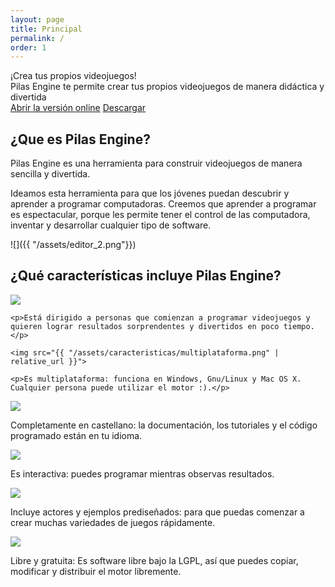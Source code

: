 ```yaml
---
layout: page
title: Principal
permalink: /
order: 1
---
```


<div class="bg-light-gray pa1 pa5-ns br3 tc lh-copy bg-bloques bw1 ba b--light-gray mb5">
  <div class='f1 source-sans-pro dark-gray'>¡Crea tus propios videojuegos!</div>
  <div class='f4 source-sans-pro pt4 dark-gray'>Pilas Engine te permite crear tus propios videojuegos de manera didáctica y divertida</div>

  <div class='mt4'>
    <a class="btn btn-blue white source-sans-pro" target="blank" href="http://app.pilas-engine.com.ar"><i class="sprite online mr2 v-btm"></i> Abrir la versión online</a>
    <a class="btn btn-green white source-sans-pro" href="descargas/"><i class="sprite offline mr2 v-btm"></i> Descargar</a>
  </div>
</div>

## ¿Que es Pilas Engine?

Pilas Engine es una herramienta para construir videojuegos de manera sencilla y divertida.

Ideamos esta herramienta para que los jóvenes puedan descubrir y aprender a programar computadoras. Creemos que aprender a programar es espectacular, porque les permite tener el control de las computadora, inventar y desarrollar cualquier tipo de software.

![]({{ "/assets/editor_2.png"}})

## ¿Qué características incluye Pilas Engine?

<div class="cf center sans-serif lh-copy">

  <div class="fl w-100 w-33-ns ph3">
    <img src="{{ "/assets/caracteristicas/primeros-pasos.png" | relative_url }}">

    <p>Está dirigido a personas que comienzan a programar videojuegos y quieren lograr resultados sorprendentes y divertidos en poco tiempo.</p>

  </div>

  <div class="fl w-100 w-33-ns pa3">

    <img src="{{ "/assets/caracteristicas/multiplataforma.png" | relative_url }}">

    <p>Es multiplataforma: funciona en Windows, Gnu/Linux y Mac OS X. Cualquier persona puede utilizar el motor :).</p>

  </div>

  <div class="fl w-100 w-33-ns pa3">
    <img src="{{ "/assets/caracteristicas/completamente-castellano.png" | relative_url }}">
    <p>Completamente en castellano: la documentación, los tutoriales y el código programado están en tu idioma.</p>
  </div>

</div>

<div class="cf center">

  <div class="fl w-100 w-33-ns pa3">
    <img src="{{ "/assets/caracteristicas/interactiva.png" | relative_url }}">
    <p>Es interactiva: puedes programar mientras observas resultados.</p>
  </div>

  <div class="fl w-100 w-33-ns pa3">
    <img src="{{ "/assets/caracteristicas/actores-incluidos.png" | relative_url }}">
    <p>Incluye actores y ejemplos prediseñados: para que puedas comenzar a crear muchas variedades de juegos rápidamente.</p>
  </div>

  <div class="fl w-100 w-33-ns pa3">
    <img src="{{ "/assets/caracteristicas/libre-gratuita.png" | relative_url }}">
    <p>Libre y gratuita: Es software libre bajo la LGPL, así que puedes copiar, modificar y distribuir el motor libremente.</p>
  </div>
</div>
